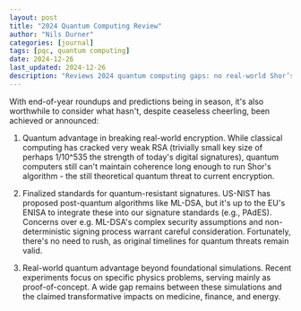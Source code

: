 ```yaml
---
layout: post
title: "2024 Quantum Computing Review"
author: "Nils Durner"
categories: [journal]
tags: [pqc, quantum computing]
date: 2024-12-26
last_updated: 2024-12-26
description: "Reviews 2024 quantum computing gaps: no real-world Shor’s algorithm decryption, pending post-quantum algorithm integration in EU standards, and limited real-world advantage beyond niche simulations."
---
```


With end-of-year roundups and predictions being in season, it's also worthwhile to consider what hasn't, despite ceaseless cheerling, been achieved or announced:

1. Quantum advantage in breaking real-world encryption. While classical computing has cracked very weak RSA (trivially small key size of perhaps 1/10^535 the strength of today's digital signatures), quantum computers still can't maintain coherence long enough to run Shor's algorithm - the still theoretical quantum threat to current encryption.

2. Finalized standards for quantum-resistant signatures. US-NIST has proposed post-quantum algorithms like ML-DSA, but it's up to the EU's ENISA to integrate these into our signature standards (e.g., PAdES). Concerns over e.g. ML-DSA's complex security assumptions and non-deterministic signing process warrant careful consideration. Fortunately, there's no need to rush, as original timelines for quantum threats remain valid.

3. Real-world quantum advantage beyond foundational simulations. Recent experiments focus on specific physics problems, serving mainly as proof-of-concept. A wide gap remains between these simulations and the claimed transformative impacts on medicine, finance, and energy.